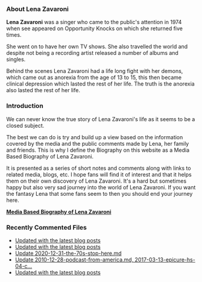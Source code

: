 ### About Lena Zavaroni

<p><strong>Lena Zavaroni</strong> was a singer who came to the public's attention in 1974 when see appeared on Opportunity Knocks on which she returned five times.</p>

<p>She went on to have her own TV shows. She also travelled the world and despite not being a recording artist released a number of albums and singles.</p>

<p>Behind the scenes Lena Zavaroni had a life long fight with her demons, which came out as anorexia from the age of 13 to 15, this then became clinical depression which lasted the rest of her life. The truth is the anorexia also lasted the rest of her life.</p>

### Introduction

<p>We can never know the true story of Lena Zavaroni's life as it seems to be a closed subject.</p>

<p>The best we can do is try and build up a view based on the information covered by the media and the public comments made by Lena, her family and friends. This is why I define the Biography on this website as a Media Based Biography of Lena Zavaroni.</p>

<p>It is presented as a series of short notes and comments along with links to related media, blogs, etc. I hope fans will find it of interest and that it helps them on their own discovery of Lena Zavaroni. It's a hard but sometimes happy but also very sad journey into the world of Lena Zavaroni. If you want the fantasy Lena that some fans seem to then you should end your journey here.</p>

<a href="https://fanzoflenazavaroni.github.io/biography/lena-zavaroni/"><strong>Media Based Biography of Lena Zavaroni</strong></a>

### Recently Commented Files

<!-- BLOG-POST-LIST:START -->
- [Updated with the latest blog posts](https://github.com/FanzOfLenaZavaroni/fanzoflenazavaroni.github.io/commit/fb4aafaf486ecafe3480cbcfe70ce14ca60b8e22)
- [Updated with the latest blog posts](https://github.com/FanzOfLenaZavaroni/fanzoflenazavaroni.github.io/commit/b8978a9cadfc6623e67149a463888655393a03e6)
- [Update 2020-12-31-the-70s-stop-here.md](https://github.com/FanzOfLenaZavaroni/fanzoflenazavaroni.github.io/commit/928fc5becda1748dd76450b804273b3a4891dd9c)
- [Update 2010-12-28-podcast-from-america.md, 2017-03-13-epicure-hs-04-c…](https://github.com/FanzOfLenaZavaroni/fanzoflenazavaroni.github.io/commit/1b2a8f099c9de1a40e36f5fe4d470704b5e3c2b1)
- [Updated with the latest blog posts](https://github.com/FanzOfLenaZavaroni/fanzoflenazavaroni.github.io/commit/3eabe83d43771e91c541c9c61e61366a1ed06fdb)
<!-- BLOG-POST-LIST:END -->
